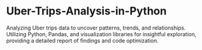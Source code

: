 # Uber-Trips-Analysis-in-Python
Analyzing Uber trips data to uncover patterns, trends, and relationships. Utilizing Python, Pandas, and visualization libraries for insightful exploration, providing a detailed report of findings and code optimization.

